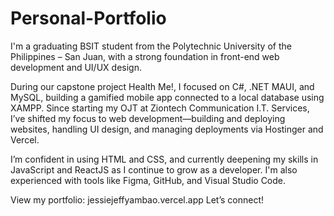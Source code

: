 ﻿# Personal-Portfolio
 I'm a graduating BSIT student from the Polytechnic University of the Philippines – San Juan, with a strong foundation in front-end web development and UI/UX design.

During our capstone project Health Me!, I focused on C#, .NET MAUI, and MySQL, building a gamified mobile app connected to a local database using XAMPP. Since starting my OJT at Ziontech Communication I.T. Services, I’ve shifted my focus to web development—building and deploying websites, handling UI design, and managing deployments via Hostinger and Vercel.

I’m confident in using HTML and CSS, and currently deepening my skills in JavaScript and ReactJS as I continue to grow as a developer. I'm also experienced with tools like Figma, GitHub, and Visual Studio Code.

View my portfolio: jessiejeffyambao.vercel.app
Let’s connect!
